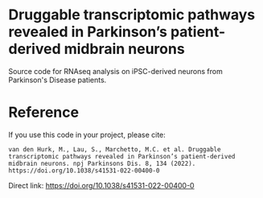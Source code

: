 # Druggable transcriptomic pathways revealed in Parkinson’s patient-derived midbrain neurons

Source code for RNAseq analysis on iPSC-derived neurons from Parkinson's Disease patients.

Reference 
=================================

If you use this code in your project, please cite: 

```
van den Hurk, M., Lau, S., Marchetto, M.C. et al. Druggable transcriptomic pathways revealed in Parkinson’s patient-derived midbrain neurons. npj Parkinsons Dis. 8, 134 (2022). https://doi.org/10.1038/s41531-022-00400-0
```
Direct link: https://doi.org/10.1038/s41531-022-00400-0




